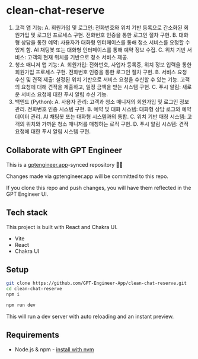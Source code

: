 # clean-chat-reserve

1. 고객 앱 기능:
A. 회원가입 및 로그인:
전화번호와 위치 기반 등록으로 간소화된 회원가입 및 로그인 프로세스 구현.
전화번호 인증을 통한 로그인 절차 구현.
B. 대화형 상담을 통한 예약:
사용자가 대화형 인터페이스를 통해 청소 서비스를 요청할 수 있게 함.
AI 채팅봇 또는 대화형 인터페이스를 통해 예약 정보 수집.
C. 위치 기반 서비스:
고객의 현재 위치를 기반으로 청소 서비스 제공.
2. 청소 매니저 앱 기능:
A. 회원가입:
전화번호, 사업자 등록증, 위치 정보 입력을 통한 회원가입 프로세스 구현.
전화번호 인증을 통한 로그인 절차 구현.
B. 서비스 요청 수신 및 견적 제출:
설정된 위치 기반으로 서비스 요청을 수신할 수 있는 기능.
고객의 요청에 대해 견적을 제출하고, 일정 금액을 받는 시스템 구현.
C. 푸시 알림:
새로운 서비스 요청에 대한 푸시 알림 수신 기능.
3. 백엔드 (Python):
A. 사용자 관리:
고객과 청소 매니저의 회원가입 및 로그인 정보 관리.
전화번호 인증 시스템 구현.
B. 예약 및 대화 시스템:
대화형 상담 로그와 예약 데이터 관리.
AI 채팅봇 또는 대화형 시스템과의 통합.
C. 위치 기반 매칭 시스템:
고객의 위치와 가까운 청소 매니저를 매칭하는 로직 구현.
D. 푸시 알림 시스템:
견적 요청에 대한 푸시 알림 시스템 구현.

## Collaborate with GPT Engineer

This is a [gptengineer.app](https://gptengineer.app)-synced repository 🌟🤖

Changes made via gptengineer.app will be committed to this repo.

If you clone this repo and push changes, you will have them reflected in the GPT Engineer UI.

## Tech stack

This project is built with React and Chakra UI.

- Vite
- React
- Chakra UI

## Setup

```sh
git clone https://github.com/GPT-Engineer-App/clean-chat-reserve.git
cd clean-chat-reserve
npm i
```

```sh
npm run dev
```

This will run a dev server with auto reloading and an instant preview.

## Requirements

- Node.js & npm - [install with nvm](https://github.com/nvm-sh/nvm#installing-and-updating)

